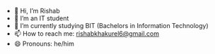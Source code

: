 - 👋 Hi, I’m Rishab
- 👀 I’m an IT student 
- 🌱 I’m currently studying BIT (Bachelors in Information Technology)
- 📫 How to reach me: rishabkhakurel6@gmail.com
- 😄 Pronouns: he/him

